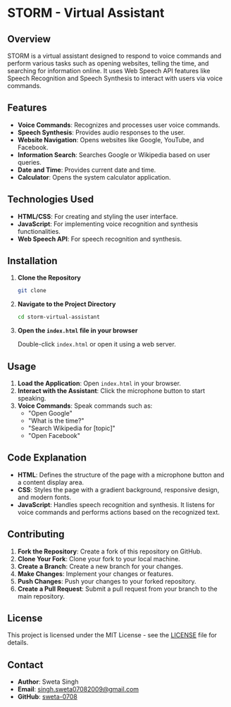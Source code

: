 

# STORM - Virtual Assistant

## Overview

STORM is a virtual assistant designed to respond to voice commands and perform various tasks such as opening websites, telling the time, and searching for information online. It uses Web Speech API features like Speech Recognition and Speech Synthesis to interact with users via voice commands.

## Features

- **Voice Commands**: Recognizes and processes user voice commands.
- **Speech Synthesis**: Provides audio responses to the user.
- **Website Navigation**: Opens websites like Google, YouTube, and Facebook.
- **Information Search**: Searches Google or Wikipedia based on user queries.
- **Date and Time**: Provides current date and time.
- **Calculator**: Opens the system calculator application.

## Technologies Used

- **HTML/CSS**: For creating and styling the user interface.
- **JavaScript**: For implementing voice recognition and synthesis functionalities.
- **Web Speech API**: For speech recognition and synthesis.

## Installation

1. **Clone the Repository**

   ```bash
   git clone 
   ```

2. **Navigate to the Project Directory**

   ```bash
   cd storm-virtual-assistant
   ```

3. **Open the `index.html` file in your browser**

   Double-click `index.html` or open it using a web server.

## Usage

1. **Load the Application**: Open `index.html` in your browser.
2. **Interact with the Assistant**: Click the microphone button to start speaking.
3. **Voice Commands**: Speak commands such as:
   - "Open Google"
   - "What is the time?"
   - "Search Wikipedia for [topic]"
   - "Open Facebook"

## Code Explanation

- **HTML**: Defines the structure of the page with a microphone button and a content display area.
- **CSS**: Styles the page with a gradient background, responsive design, and modern fonts.
- **JavaScript**: Handles speech recognition and synthesis. It listens for voice commands and performs actions based on the recognized text.

## Contributing

1. **Fork the Repository**: Create a fork of this repository on GitHub.
2. **Clone Your Fork**: Clone your fork to your local machine.
3. **Create a Branch**: Create a new branch for your changes.
4. **Make Changes**: Implement your changes or features.
5. **Push Changes**: Push your changes to your forked repository.
6. **Create a Pull Request**: Submit a pull request from your branch to the main repository.

## License

This project is licensed under the MIT License - see the [LICENSE](LICENSE) file for details.

## Contact

- **Author**: Sweta Singh
- **Email**: singh.sweta07082009@gmail.com
- **GitHub**: [sweta-0708](https://github.com/sweta-0708)


